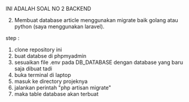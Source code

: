 INI ADALAH SOAL NO 2 BACKEND

2. Membuat database article menggunakan migrate baik golang atau python (saya menggunakan laravel).







step :

1. clone repository ini
2. buat databse di phpmyadmin
3. sesuaikan file .env pada DB_DATABASE dengan database yang baru saja dibuat tadi
4. buka terminal di laptop
5. masuk ke directory projeknya
6. jalankan perintah "php artisan migrate"
7. maka table database akan terbuat
